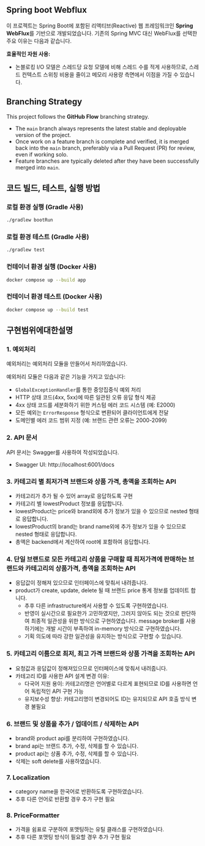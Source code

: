 ## Spring boot Webflux

이 프로젝트는 Spring Boot에 포함된 리액티브(Reactive) 웹 프레임워크인 **Spring WebFlux**를 기반으로 개발되었습니다. 기존의 Spring MVC 대신 WebFlux를 선택한 주요 이유는 다음과 같습니다.

**효율적인 자원 사용:**
  * 논블로킹 I/O 모델은 스레드당 요청 모델에 비해 스레드 수를 적게 사용하므로, 스레드 컨텍스트 스위칭 비용을 줄이고 메모리 사용량 측면에서 이점을 가질 수 있습니다.


## Branching Strategy

This project follows the **GitHub Flow** branching strategy.

* The `main` branch always represents the latest stable and deployable version of the project.
* Once work on a feature branch is complete and verified, it is merged back into the `main` branch, preferably via a Pull Request (PR) for review, even if working solo.
* Feature branches are typically deleted after they have been successfully merged into `main`.

## 코드 빌드, 테스트, 실행 방법

### 로컬 환경 실행 (Gradle 사용)

```bash
./gradlew bootRun
```

### 로컬 환경 테스트 (Gradle 사용)

```bash
./gradlew test
```

### 컨테이너 환경 실행 (Docker 사용)

```bash
docker compose up --build app
```

### 컨테이너 환경 테스트 (Docker 사용)

```bash
docker compose up --build test
```


## 구현범위에대한설명

### 1. 예외처리

예외처리는 예외처리 모듈을 만들어서 처리하였습니다.

예외처리 모듈은 다음과 같은 기능을 가지고 있습니다:

- `GlobalExceptionHandler`를 통한 중앙집중식 예외 처리
- HTTP 상태 코드(4xx, 5xx)에 따른 일관된 오류 응답 형식 제공
- 4xx 상태 코드를 세분화하기 위한 커스텀 에러 코드 시스템 (예: E2000)
- 모든 예외는 `ErrorResponse` 형식으로 변환되어 클라이언트에게 전달
- 도메인별 에러 코드 범위 지정 (예: 브랜드 관련 오류는 2000-2099)

### 2. API 문서

API 문서는 Swagger를 사용하여 작성되었습니다.

- Swagger UI: http://localhost:6001/docs


### 3. 카테고리 별 최저가격 브랜드와 상품 가격, 총액을 조회하는 API

- 카테고리가 추가 될 수 있어 array로 응답하도록 구현
- 카테고리 별 lowestProduct 정보를 응답합니다.
- lowestProduct는 price와 brand외에 추가 정보가 있을 수 있으므로 nested 형태로 응답합니다.
- lowestProduct의 brand는 brand name외에 추가 정보가 있을 수 있으므로 nested 형태로 응답합니다.
- 총액은 backend에서 계산하여 root에 포함하여 응답합니다.

### 4. 단일 브랜드로 모든 카테고리 상품을 구매할 때 최저가격에 판매하는 브랜드와 카테고리의 상품가격, 총액을 조회하는 API

- 응답값이 정해져 있으므로 인터페이스에 맞춰서 내려줍니다.
- product가 create, update, delete 될 때 브랜드 price 통계 정보를 업데이트 합니다.
  - 추후 다른 infrastructure에서 사용할 수 있도록 구현하였습니다.
  - 반영이 실시간으로 필요한가 고민하였지만, 그러지 않아도 되는 것으로 판단하여 최종적 일관성을 위한 방식으로 구현하였습니다. message broker를 사용하기에는 개발 시간이 부족하여 in-memory 방식으로 구현하였습니다.
  - 기획 의도에 따라 강한 일관성을 유지하는 방식으로 구현할 수 있습니다.

### 5.  카테고리 이름으로 최저, 최고 가격 브랜드와 상품 가격을 조회하는 API

- 요청값과 응답값이 정해져있으므로 인터페이스에 맞춰서 내려줍니다.
- 카테고리 ID를 사용한 API 설계 변경 이유:
  - 다국어 지원 용이: 카테고리명은 언어별로 다르게 표현되므로 ID를 사용하면 언어 독립적인 API 구현 가능
  - 유지보수성 향상: 카테고리명이 변경되어도 ID는 유지되므로 API 호출 방식 변경 불필요

### 6. 브랜드 및 상품을 추가 / 업데이트 / 삭제하는 API

- brand와 product api를 분리하여 구현하였습니다.
- brand api는 브랜드 추가, 수정, 삭제를 할 수 있습니다.
- product api는 상품 추가, 수정, 삭제를 할 수 있습니다.
- 삭제는 soft delete를 사용하였습니다.

### 7. Localization
- category name을 한국어로 반환하도록 구현하였습니다.
- 추후 다른 언어로 반환할 경우 추가 구현 필요

### 8. PriceFormatter
- 가격을 쉼표로 구분하여 포맷팅하는 유틸 클래스를 구현하였습니다.
- 추후 다른 포맷팅 방식이 필요할 경우 추가 구현 필요